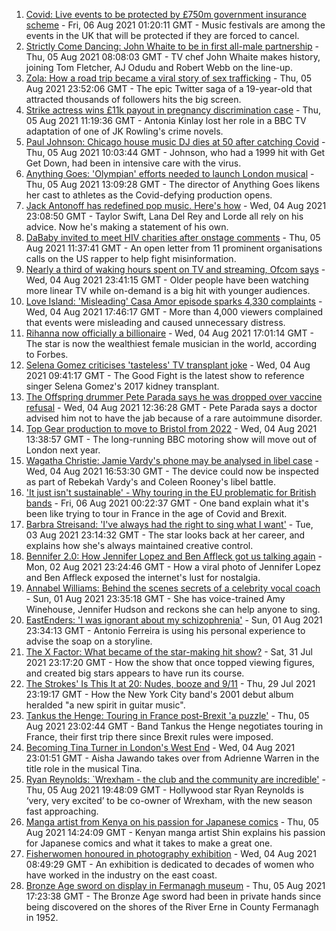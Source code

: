 1. [Covid: Live events to be protected by £750m government insurance scheme](https://www.bbc.co.uk/news/entertainment-arts-58103249) - Fri, 06 Aug 2021 01:20:11 GMT - Music festivals are among the events in the UK that will be protected if they are forced to cancel.
2. [Strictly Come Dancing: John Whaite to be in first all-male partnership](https://www.bbc.co.uk/news/entertainment-arts-58089932) - Thu, 05 Aug 2021 08:08:03 GMT - TV chef John Whaite makes history, joining Tom Fletcher, AJ Odudu and Robert Webb on the line-up.
3. [Zola: How a road trip became a viral story of sex trafficking](https://www.bbc.co.uk/news/entertainment-arts-58016738) - Thu, 05 Aug 2021 23:52:06 GMT - The epic Twitter saga of a 19-year-old that attracted thousands of followers hits the big screen.
4. [Strike actress wins £11k payout in pregnancy discrimination case](https://www.bbc.co.uk/news/entertainment-arts-58100574) - Thu, 05 Aug 2021 11:19:36 GMT - Antonia Kinlay lost her role in a BBC TV adaptation of one of JK Rowling's crime novels.
5. [Paul Johnson: Chicago house music DJ dies at 50 after catching Covid](https://www.bbc.co.uk/news/entertainment-arts-58100006) - Thu, 05 Aug 2021 10:03:44 GMT - Johnson, who had a 1999 hit with Get Get Down, had been in intensive care with the virus.
6. [Anything Goes: 'Olympian' efforts needed to launch London musical](https://www.bbc.co.uk/news/entertainment-arts-58005674) - Thu, 05 Aug 2021 13:09:28 GMT - The director of Anything Goes likens her cast to athletes as the Covid-defying production opens.
7. [Jack Antonoff has redefined pop music. Here's how](https://www.bbc.co.uk/news/entertainment-arts-58085468) - Wed, 04 Aug 2021 23:08:50 GMT - Taylor Swift, Lana Del Rey and Lorde all rely on his advice. Now he's making a statement of his own.
8. [DaBaby invited to meet HIV charities after onstage comments](https://www.bbc.co.uk/news/newsbeat-58100624) - Thu, 05 Aug 2021 11:37:41 GMT - An open letter from 11 prominent organisations calls on the US rapper to help fight misinformation.
9. [Nearly a third of waking hours spent on TV and streaming, Ofcom says](https://www.bbc.co.uk/news/technology-58086629) - Wed, 04 Aug 2021 23:41:15 GMT - Older people have been watching more linear TV while on-demand is a big hit with younger audiences.
10. [Love Island: 'Misleading' Casa Amor episode sparks 4,330 complaints](https://www.bbc.co.uk/news/entertainment-arts-58085465) - Wed, 04 Aug 2021 17:46:17 GMT - More than 4,000 viewers complained that events were misleading and caused unnecessary distress.
11. [Rihanna now officially a billionaire](https://www.bbc.co.uk/news/world-us-canada-58092465) - Wed, 04 Aug 2021 17:01:14 GMT - The star is now the wealthiest female musician in the world, according to Forbes.
12. [Selena Gomez criticises 'tasteless' TV transplant joke](https://www.bbc.co.uk/news/entertainment-arts-58083763) - Wed, 04 Aug 2021 09:41:17 GMT - The Good Fight is the latest show to reference singer Selena Gomez's 2017 kidney transplant.
13. [The Offspring drummer Pete Parada says he was dropped over vaccine refusal](https://www.bbc.co.uk/news/entertainment-arts-58085459) - Wed, 04 Aug 2021 12:36:28 GMT - Pete Parada says a doctor advised him not to have the jab because of a rare autoimmune disorder.
14. [Top Gear production to move to Bristol from 2022](https://www.bbc.co.uk/news/entertainment-arts-58086981) - Wed, 04 Aug 2021 13:38:57 GMT - The long-running BBC motoring show will move out of London next year.
15. [Wagatha Christie: Jamie Vardy's phone may be analysed in libel case](https://www.bbc.co.uk/news/newsbeat-58093015) - Wed, 04 Aug 2021 16:53:30 GMT - The device could now be inspected as part of Rebekah Vardy's and Coleen Rooney's libel battle.
16. ['It just isn't sustainable' - Why touring in the EU problematic for British bands](https://www.bbc.co.uk/news/entertainment-arts-58006647) - Fri, 06 Aug 2021 00:22:37 GMT - One band explain what it's been like trying to tour in France in the age of Covid and Brexit.
17. [Barbra Streisand: 'I've always had the right to sing what I want'](https://www.bbc.co.uk/news/entertainment-arts-58056164) - Tue, 03 Aug 2021 23:14:32 GMT - The star looks back at her career, and explains how she's always maintained creative control.
18. [Bennifer 2.0: How Jennifer Lopez and Ben Affleck got us talking again](https://www.bbc.co.uk/news/entertainment-arts-58030649) - Mon, 02 Aug 2021 23:24:46 GMT - How a viral photo of Jennifer Lopez and Ben Affleck exposed the internet's lust for nostalgia.
19. [Annabel Williams: Behind the scenes secrets of a celebrity vocal coach](https://www.bbc.co.uk/news/newsbeat-57992447) - Sun, 01 Aug 2021 23:35:18 GMT - She has voice-trained Amy Winehouse, Jennifer Hudson and reckons she can help anyone to sing.
20. [EastEnders: 'I was ignorant about my schizophrenia'](https://www.bbc.co.uk/news/newsbeat-57986350) - Sun, 01 Aug 2021 23:34:13 GMT - Antonio Ferreira is using his personal experience to advise the soap on a storyline.
21. [The X Factor: What became of the star-making hit show?](https://www.bbc.co.uk/news/entertainment-arts-58024286) - Sat, 31 Jul 2021 23:17:20 GMT - How the show that once topped viewing figures, and created big stars appears to have run its course.
22. [The Strokes' Is This It at 20: Nudes, booze and 9/11](https://www.bbc.co.uk/news/entertainment-arts-57967493) - Thu, 29 Jul 2021 23:19:17 GMT - How the New York City band's 2001 debut album heralded "a new spirit in guitar music".
23. [Tankus the Henge: Touring in France post-Brexit 'a puzzle'](https://www.bbc.co.uk/news/entertainment-arts-58063110) - Thu, 05 Aug 2021 23:02:44 GMT - Band Tankus the Henge negotiates touring in France, their first trip there since Brexit rules were imposed.
24. [Becoming Tina Turner in London's West End](https://www.bbc.co.uk/news/entertainment-arts-58017932) - Wed, 04 Aug 2021 23:01:51 GMT - Aisha Jawando takes over from Adrienne Warren in the title role in the musical Tina.
25. [Ryan Reynolds: `Wrexham - the club and the community are incredible'](https://www.bbc.co.uk/sport/av/football/58108958) - Thu, 05 Aug 2021 19:48:09 GMT - Hollywood star Ryan Reynolds is ‘very, very excited’ to be co-owner of Wrexham, with the new season fast approaching.
26. [Manga artist from Kenya on his passion for Japanese comics](https://www.bbc.co.uk/news/world-africa-58105542) - Thu, 05 Aug 2021 14:24:09 GMT - Kenyan manga artist Shin explains his passion for Japanese comics and what it takes to make a great one.
27. [Fisherwomen honoured in photography exhibition](https://www.bbc.co.uk/news/uk-england-norfolk-58077623) - Wed, 04 Aug 2021 08:49:29 GMT - An exhibition is dedicated to decades of women who have worked in the industry on the east coast.
28. [Bronze Age sword on display in Fermanagh museum](https://www.bbc.co.uk/news/uk-northern-ireland-58093268) - Thu, 05 Aug 2021 17:23:38 GMT - The Bronze Age sword had been in private hands since being discovered on the shores of the River Erne in County Fermanagh in 1952.

